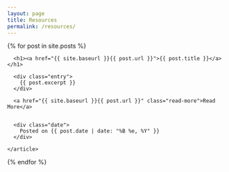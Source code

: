 ```yaml
---
layout: page
title: Resources
permalink: /resources/
---
```


<div class="posts">

  {% for post in site.posts %}
    <article class="post">

      <h1><a href="{{ site.baseurl }}{{ post.url }}">{{ post.title }}</a></h1>

      <div class="entry">
        {{ post.excerpt }}
      </div>

      <a href="{{ site.baseurl }}{{ post.url }}" class="read-more">Read More</a>


      <div class="date">
        Posted on {{ post.date | date: "%B %e, %Y" }}
      </div>

    </article>
  {% endfor %}

</div>
